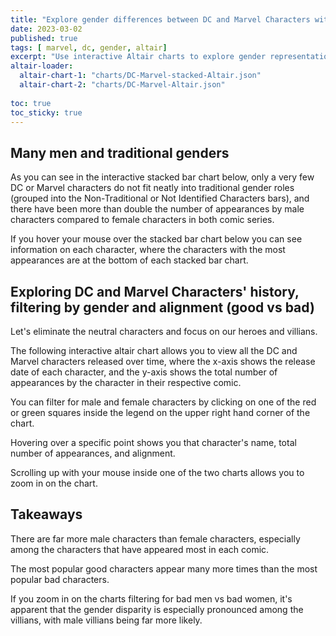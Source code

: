 ```yaml
---
title: "Explore gender differences between DC and Marvel Characters with Altair"
date: 2023-03-02
published: true
tags: [ marvel, dc, gender, altair]
excerpt: "Use interactive Altair charts to explore gender representation in DC and Marvel comics ![]/assets/images/dcmarvel.jpg"
altair-loader:
  altair-chart-1: "charts/DC-Marvel-stacked-Altair.json"
  altair-chart-2: "charts/DC-Marvel-Altair.json"
  
toc: true
toc_sticky: true
---
```


## Many men and traditional genders

As you can see in the interactive stacked bar chart below, only a very few DC or Marvel characters do not fit neatly into 
traditional gender roles (grouped into the Non-Traditional or Not Identified Characters bars), and there have been more than 
double the number of appearances by male characters compared to female characters in both comic series.

If you hover your mouse over the stacked bar chart below you can see information on each character, where the characters with
the most appearances are at the bottom of each stacked bar chart.

<div id="altair-chart-1"></div>

## Exploring DC and Marvel Characters' history, filtering by gender and alignment (good vs bad)

Let's eliminate the neutral characters and focus on our heroes and villians.

The following interactive altair chart allows you to view all the DC and Marvel characters released over time, where the x-axis
shows the release date of each character, and the y-axis shows the total number of appearances by the character in their 
respective comic. 

You can filter for male and female characters by clicking on one of the red or green squares inside the legend on the upper right
hand corner of the chart. 

Hovering over a specific point shows you that character's name, total number of appearances, and alignment.

Scrolling up with your mouse inside one of the two charts allows you to zoom in on the chart.

<div id="altair-chart-2"></div>
 
## Takeaways

There are far more male characters than female characters, especially among the characters that have appeared most in each comic.

The most popular good characters appear many more times than the most popular bad characters.

If you zoom in on the charts filtering for bad men vs bad women, it's apparent that the gender disparity is especially pronounced 
among the villians, with male villians being far more likely.




